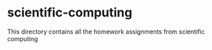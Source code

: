 # scientific-computing
This directory contains all the homework assignments from scientific computing 
